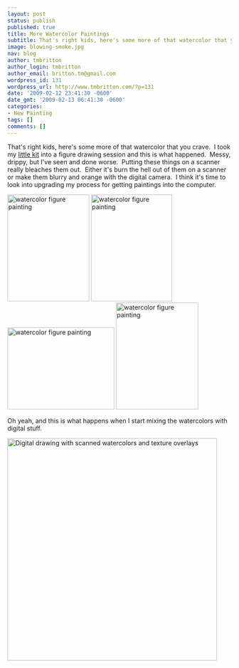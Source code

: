 ```yaml
---
layout: post
status: publish
published: true
title: More Watercolor Paintings
subtitle: That's right kids, here's some more of that watercolor that you crave.
image: blowing-smoke.jpg
nav: blog
author: tmbritton
author_login: tmbritton
author_email: britton.tm@gmail.com
wordpress_id: 131
wordpress_url: http://www.tmbritton.com/?p=131
date: '2009-02-12 23:41:30 -0600'
date_gmt: '2009-02-13 06:41:30 -0600'
categories:
- New Painting
tags: []
comments: []
---
```

<p>That's right kids, here's some more of that watercolor that you crave.  I took my <a href="http://www.cheapjoes.com/art-supply/0390639_4533_winsor-newton-cotman-field-box.asp">little kit</a> into a figure drawing session and this is what happened.  Messy, drippy, but I've seen and done worse.  Putting these things on a scanner really bleaches them out.  Either it's burn the hell out of them on a scanner or make them blurry and orange with the digital camera.  I think it's time to look into upgrading my process for getting paintings into the computer.</p>
<p><a class="tt-flickr tt-flickr-Small" title="watercolor figure painting" href="http://www.tmbritton.com/art/photo/3276214030/watercolor-figure-painting.html"><img class="alignnone" src="http://farm4.static.flickr.com/3322/3276214030_764ce0ec8a_m.jpg" alt="watercolor figure painting" width="184" height="240" /></a> <a class="tt-flickr tt-flickr-Small" title="watercolor figure painting" href="http://www.tmbritton.com/art/photo/3275393477/watercolor-figure-painting.html"><img class="alignnone" src="http://farm4.static.flickr.com/3418/3275393477_342d9429b6_m.jpg" alt="watercolor figure painting" width="182" height="240" /></a> <a class="tt-flickr tt-flickr-Small" title="watercolor figure painting" href="http://www.tmbritton.com/art/photo/3276214082/watercolor-figure-painting.html"><img class="alignnone" src="http://farm4.static.flickr.com/3475/3276214082_004655b276_m.jpg" alt="watercolor figure painting" width="240" height="184" /></a> <a class="tt-flickr tt-flickr-Small" title="watercolor figure painting" href="http://www.tmbritton.com/art/photo/3275393405/watercolor-figure-painting.html"><img class="alignnone" src="http://farm4.static.flickr.com/3316/3275393405_2be2655da3_m.jpg" alt="watercolor figure painting" width="185" height="240" /></a></p>
<p>Oh yeah, and this is what happens when I start mixing the watercolors with digital stuff.</p>
<p><a class="tt-flickr tt-flickr-Medium" title="Digital drawing with scanned watercolors and texture overlays" href="http://www.tmbritton.com/art/photo/3276227872/digital-drawing-with-scanned-watercolors-and-texture-overlays.html"><img class="alignnone" src="http://farm4.static.flickr.com/3318/3276227872_22cd63c99e.jpg" alt="Digital drawing with scanned watercolors and texture overlays" width="471" height="500" /></a></p>
